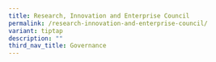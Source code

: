 ```yaml
---
title: Research, Innovation and Enterprise Council
permalink: /research-innovation-and-enterprise-council/
variant: tiptap
description: ""
third_nav_title: Governance
---
```

